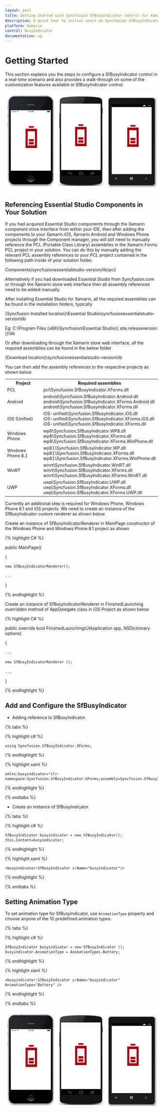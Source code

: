 ```yaml
---
layout: post
title: Getting Started with Syncfusion SfBusyIndicator control for Xamarin.Forms
description: A quick tour to initial users on Syncfusion SfBusyIndicator control for Xamarin.Forms platform
platform: Xamarin
control: BusyIndicator
documentation: ug
---
```


# Getting Started

This section explains you the steps to configure a SfBusyIndicator control in a real-time scenario and also provides a walk-through on some of the customization features available in SfBusyIndicator control.

![](images/Busyindicator.png)

## Referencing Essential Studio Components in Your Solution	

If you had acquired Essential Studio components through the Xamarin component store interface from within your IDE, then after adding the components to your Xamarin.iOS, Xamarin.Android and Windows Phone projects through the Component manager, you will still need to manually reference the PCL (Portable Class Library) assemblies in the Xamarin.Forms PCL project in your solution. You can do this by manually adding the relevant PCL assembly references to your PCL project contained in the following path inside of your solution folder.

Components/syncfusionessentialstudio-version/lib/pcl/

Alternatively if you had downloaded Essential Studio from Syncfusion.com or through the Xamarin store web interface then all assembly references need to be added manually.

After installing Essential Studio for Xamarin, all the required assemblies can be found in the installation folders, typically

{Syncfusion Installed location}\Essential Studio\syncfusionessentialstudio-version\lib

Eg: C:\Program Files (x86)\Syncfusion\Essential Studio\{{ site.releaseversion }}\lib

Or after downloading through the Xamarin store web interface, all the required assemblies can be found in the below folder

{Download location}\syncfusionessentialstudio-version\lib

You can then add the assembly references to the respective projects as shown below

<table>
<tr>
<th>Project</th>
<th>Required assemblies</th>
</tr>
<tr>
<td>PCL</td>
<td>pcl\Syncfusion.SfBusyIndicator.XForms.dll</td>
</tr>
<tr>
<td>Android</td>
<td>android\Syncfusion.SfBusyIndicator.Android.dll<br/>android\Syncfusion.SfBusyIndicator.XForms.Android.dll<br/>android\Syncfusion.SfBusyIndicator.XForms.dll</td>
</tr>
<tr>
<td>iOS (Unified)</td>
<td>iOS-unified\Syncfusion.SfBusyIndicator.iOS.dll<br/>iOS-unified\Syncfusion.SfBusyIndicator.XForms.iOS.dll<br/>iOS-unified\Syncfusion.SfBusyIndicator.XForms.dll</td>
</tr>
<tr>
<td>Windows Phone</td>
<td>wp8\Syncfusion.SfBusyIndicator.WP8.dll<br/>wp8\Syncfusion.SfBusyIndicator.XForms.dll<br/>wp8\Syncfusion.SfBusyIndicator.XForms.WinPhone.dll</td>
</tr>
<tr>
<td>Windows Phone 8.1</td>
<td>wp81\Syncfusion.SfBusyIndicator.WP.dll<br/>wp81\Syncfusion.SfBusyIndicator.XForms.dll<br/>wp81\Syncfusion.SfBusyIndicator.XForms.WinPhone.dll</td>
</tr>
<tr>
<td>WinRT</td>
<td>winrt\Syncfusion.SfBusyIndicator.WinRT.dll<br/>winrt\Syncfusion.SfBusyIndicator.XForms.dll<br/>winrt\Syncfusion.SfBusyIndicator.XForms.WinRT.dll</td>
</tr>
<tr>
<td>UWP</td>
<td>uwp\Syncfusion.SfBusyIndicator.UWP.dll<br/>uwp\Syncfusion.SfBusyIndicator.XForms.dll<br/>uwp\Syncfusion.SfBusyIndicator.XForms.UWP.dll</td>
</tr>
</table>

Currently an additional step is required for Windows Phone, Windows Phone 8.1 and iOS projects. We need to create an instance of the SfBusyIndicator custom renderer as shown below. 

Create an instance of SfBusyIndicatorRenderer in MainPage constructor of the Windows Phone and Windows Phone 8.1  project as shown 

{% highlight C# %}

public MainPage()

{

    new SfBusyIndicatorRenderer();

    ...    

}

{% endhighlight %}

Create an instance of SfBusyIndicatorRenderer in FinishedLaunching overridden method of AppDelegate class in iOS Project as shown below

{% highlight C# %}

public override bool FinishedLaunching(UIApplication app, NSDictionary options)

{

    ...

    new SfBusyIndicatorRenderer ();

    ...

}	

{% endhighlight %}

## Add and Configure the SfBusyIndicator

* Adding reference to SfBusyIndicator.


{% tabs %}

{% highlight c# %}

	using Syncfusion.SfBusyIndicator.XForms; 

{% endhighlight %}

{% highlight xaml %}

	xmlns:busyindicator="clr-namespace:Syncfusion.SfBusyIndicator.XForms;assembly=Syncfusion.SfBusyIndicator.XForms"
	
{% endhighlight %}

{% endtabs %}

* Create an instance of SfBusyIndicator.

{% tabs %}

{% highlight c# %}
	
	SfBusyIndicator busyindicator = new SfBusyIndicator();
	this.Content=busyindicator;
	
{% endhighlight %}

{% highlight xaml %}

	<busyindicator:SfBusyIndicator x:Name="busyindicator"/>
	
{% endhighlight %}

{% endtabs %}

## Setting Animation Type

To set animation type for SfBusyIndicator, use `AnimationType` property and choose anyone of the 10 predefined animation types. 

{% tabs %}

{% highlight c# %}

	SfBusyIndicator busyindicator = new SfBusyIndicator (); 
	busyindicator.AnimationType = AnimationTypes.Battery;

{% endhighlight %}

{% highlight xaml %}

	<busyindicator:SfBusyIndicator x:Name="busyindicator" AnimationType="Battery" />
	
{% endhighlight %}

{% endtabs %}


![](images/Busyindicator.png)